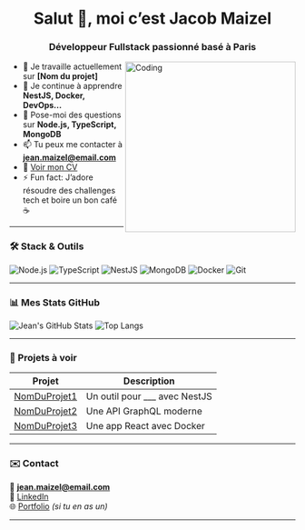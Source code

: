 <h1 align="center">Salut 👋, moi c’est Jacob Maizel</h1>
<h3 align="center">Développeur Fullstack passionné basé à Paris</h3>

<img align="right" alt="Coding" width="300" src="https://media.giphy.com/media/qgQUggAC3Pfv687qPC/giphy.gif" />

- 🔭 Je travaille actuellement sur **[Nom du projet]**
- 🌱 Je continue à apprendre **NestJS, Docker, DevOps...**
- 💬 Pose-moi des questions sur **Node.js, TypeScript, MongoDB**
- 📫 Tu peux me contacter à **jean.maizel@email.com**
- 📄 [Voir mon CV](lien-vers-le-cv.pdf)
- ⚡ Fun fact: J’adore résoudre des challenges tech et boire un bon café ☕

---

### 🛠️ Stack & Outils

![Node.js](https://img.shields.io/badge/Node.js-339933?style=for-the-badge&logo=nodedotjs&logoColor=white)
![TypeScript](https://img.shields.io/badge/TypeScript-007ACC?style=for-the-badge&logo=typescript&logoColor=white)
![NestJS](https://img.shields.io/badge/NestJS-E0234E?style=for-the-badge&logo=nestjs&logoColor=white)
![MongoDB](https://img.shields.io/badge/MongoDB-4EA94B?style=for-the-badge&logo=mongodb&logoColor=white)
![Docker](https://img.shields.io/badge/Docker-2496ED?style=for-the-badge&logo=docker&logoColor=white)
![Git](https://img.shields.io/badge/Git-F05032?style=for-the-badge&logo=git&logoColor=white)

---

### 📊 Mes Stats GitHub

![Jean's GitHub Stats](https://github-readme-stats.vercel.app/api?username=jmaizel&show_icons=true&theme=radical)
![Top Langs](https://github-readme-stats.vercel.app/api/top-langs/?username=jmaizel&layout=compact&theme=radical)

---

### 📂 Projets à voir

| Projet | Description |
|--------|-------------|
| [NomDuProjet1](lien) | Un outil pour ___ avec NestJS |
| [NomDuProjet2](lien) | Une API GraphQL moderne |
| [NomDuProjet3](lien) | Une app React avec Docker |

---

### ✉️ Contact

📧 **jean.maizel@email.com**  
💼 [LinkedIn](https://www.linkedin.com/in/...)  
🌐 [Portfolio](https://tonsite.dev) *(si tu en as un)*

---

